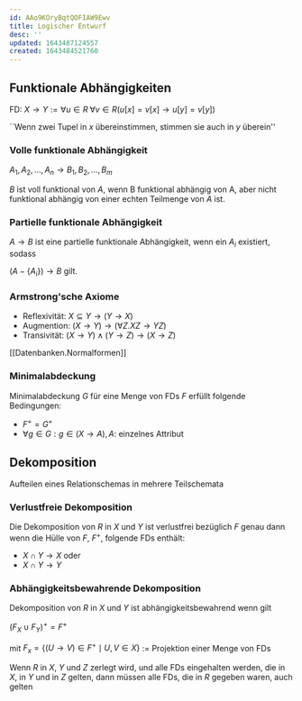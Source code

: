 ```yaml
---
id: AAo9KOryBqtQOFIAW9Ewv
title: Logischer Entwurf
desc: ''
updated: 1643487124557
created: 1643484521760
---
```


## Funktionale Abhängigkeiten

FD: $X \to Y := \forall u \in R \; \forall v \in R (u[x] = v[x] \rightarrow u[y] = v[y])$

``Wenn zwei Tupel in *x* übereinstimmen, stimmen sie auch in *y* überein''

### Volle funktionale Abhängigkeit

$A_1, A_2, \ldots, A_n \to B_1, B_2, \ldots, B_m$

$B$ ist voll funktional von $A$, wenn B funktional abhängig von A, aber nicht funktional
abhängig von einer echten Teilmenge von $A$ ist.

### Partielle funktionale Abhängigkeit

$A \to B$ ist eine partielle funktionale Abhängigkeit, wenn ein $A_i$ existiert, sodass

$(A - \{A_i\}) \to B$ gilt.

### Armstrong'sche Axiome

- Reflexivität: $X \subseteq Y \rightarrow (Y \to X)$
- Augmention: $(X \to Y) \rightarrow (\forall Z. XZ \to YZ)$
- Transivität: $(X \to Y) \land (Y \to Z) \rightarrow (X \to Z)$

[[Datenbanken.Normalformen]]

### Minimalabdeckung

Minimalabdeckung $G$ für eine Menge von FDs $F$ erfüllt folgende Bedingungen:
- $F^+ = G^+$
- $\forall g \in G: g \in (X \to A), A\text{: einzelnes Attribut}$

## Dekomposition

Aufteilen eines Relationschemas in mehrere Teilschemata

### Verlustfreie Dekomposition

Die Dekomposition von $R$ in $X$ und $Y$ ist verlustfrei bezüglich $F$ genau dann wenn die Hülle von
$F$, $F^+$, folgende FDs enthält:
- $X \cap Y \to X$ oder
- $X \cap Y \to Y$

### Abhängigkeitsbewahrende Dekomposition

Dekomposition von $R$ in $X$ und $Y$ ist abhängigkeitsbewahrend wenn gilt

$(F_X \cup F_Y)^+ = F^+$

mit $F_x = \{ (U \to V) \in F^+ \mid U, V \in X\}$ := Projektion einer Menge von FDs

Wenn $R$ in $X$, $Y$ und $Z$ zerlegt wird, und alle FDs eingehalten werden, die in $X$, in $Y$ und
in $Z$ gelten, dann müssen alle FDs, die in $R$ gegeben waren, auch gelten
